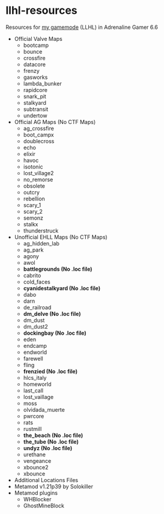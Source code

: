 # llhl-resources
 Resources for [my gamemode](https://github.com/FlyingCat-X/llhl) (LLHL) in Adrenaline Gamer 6.6

- Official Valve Maps
    - bootcamp
    - bounce
    - crossfire
    - datacore
    - frenzy
    - gasworks
    - lambda_bunker
    - rapidcore
    - snark_pit
    - stalkyard
    - subtransit
    - undertow
- Official AG Maps (No CTF Maps)
    - ag_crossfire
    - boot_campx
    - doublecross
    - echo
    - elixir
    - havoc
    - isotonic
    - lost_village2
    - no_remorse
    - obsolete
    - outcry
    - rebellion
    - scary_1
    - scary_2
    - semonz
    - stalkx
    - thunderstruck
- Unofficial EHLL Maps (No CTF Maps)
    - ag_hidden_lab
    - ag_park
    - agony
    - awol
    - **battlegrounds (No .loc file)**
    - cabrito
    - cold_faces
    - **cyanidestalkyard (No .loc file)**
    - dabo
    - darn
    - de_railroad
    - **dm_delve (No .loc file)**
    - dm_dust
    - dm_dust2
    - **dockingbay (No .loc file)**
    - eden
    - endcamp
    - endworld
    - farewell
    - fling
    - **frenzied (No .loc file)**
    - hlcs_italy
    - homeworld
    - last_call
    - lost_vaillage
    - moss
    - olvidada_muerte
    - pwrcore
    - rats
    - rustmill
    - **the_beach (No .loc file)**
    - **the_tube (No .loc file)**
    - **undyz (No .loc file)**
    - urethane
    - vengeance
    - xbounce2
    - xbounce
- Additional Locations Files
- Metamod v1.21p39 by Solokiller
- Metamod plugins
    - WHBlocker
    - GhostMineBlock